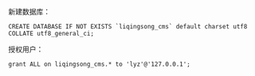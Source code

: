 新建数据库：

    CREATE DATABASE IF NOT EXISTS `liqingsong_cms` default charset utf8 COLLATE utf8_general_ci;

授权用户：

```
grant ALL on liqingsong_cms.* to 'lyz'@'127.0.0.1';
```




